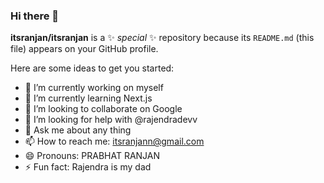 ### Hi there 👋


**itsranjan/itsranjan** is a ✨ _special_ ✨ repository because its `README.md` (this file) appears on your GitHub profile.

Here are some ideas to get you started:

- 🔭 I’m currently working on myself
- 🌱 I’m currently learning Next.js
- 👯 I’m looking to collaborate on Google
- 🤔 I’m looking for help with @rajendradevv
- 💬 Ask me about any thing
- 📫 How to reach me: itsranjann@gmail.com
- 😄 Pronouns: PRABHAT RANJAN
- ⚡ Fun fact: Rajendra is my dad

